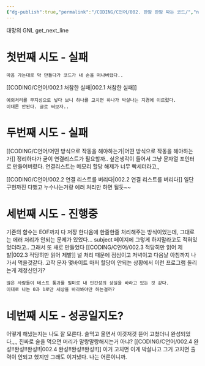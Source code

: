 ```yaml
---
{"dg-publish":true,"permalink":"/CODING/C언어/002. 한땀 한땀 짜는 코드/","noteIcon":"2"}
---
```




대망의 GNL  get_next_line

# 첫번째 시도 - 실패

	마음 가는대로 막 만들다가 코드가 내 손을 떠나버렸다..
[[CODING/C언어/002.1 처참한 실패\|002.1 처참한 실패]]
	
	예외처리를 무지성으로 넣다 보니 하나를 고치면 하나가 박살나는 지경에 이르렀다.
	이대론 안된다. 글로 써보자..

# 두번째 시도 - 실패
[[CODING/C언어/어떤 방식으로 작동을 해야하는가\|어떤 방식으로 작동을 해야하는가]]
	정리하다가 굳이 연결리스트가 필요할까.. 싶은생각이 들어서 그냥 문자열 포인터로 만들어버렸다.
	연결리스트는 메모리 할당 해제가 너무 빡세더라고,,

[[CODING/C언어/002.2 연결 리스트를 버리다\|002.2 연결 리스트를 버리다]]
	일단 구현까진 다했고 누수나는거랑 에러 처리만 하면 될듯~~

# 세번째 시도 - 진행중
기존의 함수는 EOF까지 다 저장 한다음에 한줄한줄 처리해주는 방식이었는데,
그대로는 에러 처리가 안되는 문제가 있었다...
subject 페이지에 그렇게 하지말라고도 적혀있었더라고..
그래서 또 새로 만들었다
[[CODING/C언어/002.3 적당히만 읽어 제발\|002.3 적당히만 읽어 제발]]
	널 처리 때문에 점심이고 저녁이고 다음날 아침까지 나가서 먹을것같다.
	고작 문자 몇바이트 마저 할당이 안되는 상황에서 이런 프로그램 돌리는게 제정신인가?
	
	많은 사람들이 테스트 통과를 빌미로 내 인간성의 상실을 바라고 있는 것 같다.
	이대로 나는 0과 1로만 세상을 바라봐야만 하는걸까?

# 네번째 시도 - 성공일지도?
어떻게 해냈는지는 나도 잘 모른다.
술먹고 울면서 이것저것 뜯어 고쳤더니 완성되었다,,,,
진짜로 술을 먹으면 머리가 말랑말랑해지는거 아냐?
[[CODING/C언어/002.4 완성!!완성!!완성!!\|002.4 완성!!완성!!완성!!]]
	이거 고치면 이게 박살나고 그거 고치면 출력이 안되고 했지만
	그래도 이겨냈다. 나는 어른이니까.